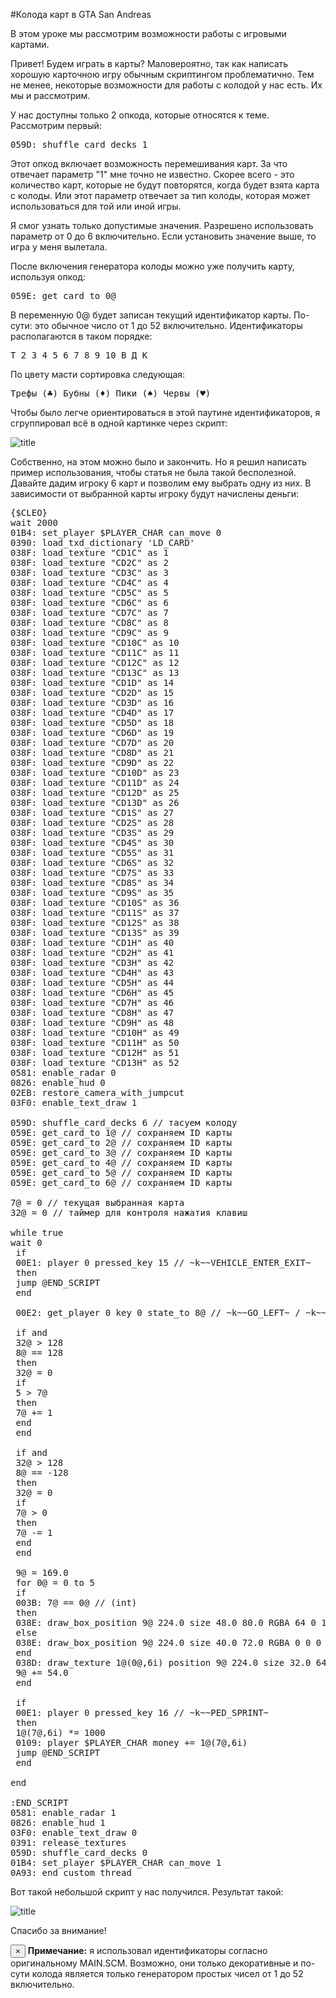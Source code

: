 #Колода карт в GTA San Andreas

В этом уроке мы рассмотрим возможности работы с игровыми картами.

<p>Привет! Будем играть в карты? Маловероятно, так как написать хорошую карточною игру обычным скриптингом проблематично. Тем не менее, некоторые возможности для работы с колодой у нас есть. Их мы и рассмотрим.</p>

<p>У нас доступны только 2 опкода, которые относятся к теме. Рассмотрим первый:</p>

<pre>059D: shuffle_card_decks 1</pre>

<p>Этот опкод включает возможность перемешивания карт. За что отвечает параметр "1" мне точно не известно. Скорее всего - это количество карт, которые не будут повторятся, когда будет взята карта с колоды. Или этот параметр отвечает за тип колоды, которая может использоваться для той или иной игры.</p>

<p>Я смог узнать только допустимые значения. Разрешено использовать параметр от 0 до 6 включительно. Если установить значение выше, то игра у меня вылетала.</p>

<p>После включения генератора колоды можно уже получить карту, используя опкод:</p>

<pre>059E: get_card_to 0@</pre>

<p>В переменную 0@ будет записан текущий идентификатор карты. По-сути: это обычное число от 1 до 52 включительно. Идентификаторы располагаются в таком порядке:</p>

<pre>Т 2 3 4 5 6 7 8 9 10 В Д К</pre>

<p>По цвету масти сортировка следующая:</p>

<pre>Трефы (♣) Бубны (♦) Пики (♠) Червы (♥)</pre>

<p>Чтобы было легче ориентироваться в этой паутине идентификаторов, я сгруппировал всё в одной картинке через скрипт:</p>

![title](https://github.com/wmysterio/scm-scripting-lessons/raw/resources/_pu/2/65920439.png)

<p>Собственно, на этом можно было и закончить. Но я решил написать пример использования, чтобы статья не была такой бесполезной. Давайте дадим игроку 6 карт и позволим ему выбрать одну из них. В зависимости от выбранной карты игроку будут начислены деньги:</p>

<pre>{$CLEO}
wait 2000 
01B4: set_player $PLAYER_CHAR can_move 0
0390: load_txd_dictionary 'LD_CARD' 
038F: load_texture "CD1C" as 1
038F: load_texture "CD2C" as 2
038F: load_texture "CD3C" as 3
038F: load_texture "CD4C" as 4
038F: load_texture "CD5C" as 5
038F: load_texture "CD6C" as 6
038F: load_texture "CD7C" as 7
038F: load_texture "CD8C" as 8
038F: load_texture "CD9C" as 9
038F: load_texture "CD10C" as 10
038F: load_texture "CD11C" as 11
038F: load_texture "CD12C" as 12
038F: load_texture "CD13C" as 13
038F: load_texture "CD1D" as 14
038F: load_texture "CD2D" as 15
038F: load_texture "CD3D" as 16
038F: load_texture "CD4D" as 17
038F: load_texture "CD5D" as 18
038F: load_texture "CD6D" as 19
038F: load_texture "CD7D" as 20
038F: load_texture "CD8D" as 21
038F: load_texture "CD9D" as 22
038F: load_texture "CD10D" as 23
038F: load_texture "CD11D" as 24
038F: load_texture "CD12D" as 25
038F: load_texture "CD13D" as 26
038F: load_texture "CD1S" as 27
038F: load_texture "CD2S" as 28
038F: load_texture "CD3S" as 29
038F: load_texture "CD4S" as 30
038F: load_texture "CD5S" as 31
038F: load_texture "CD6S" as 32
038F: load_texture "CD7S" as 33
038F: load_texture "CD8S" as 34
038F: load_texture "CD9S" as 35
038F: load_texture "CD10S" as 36
038F: load_texture "CD11S" as 37
038F: load_texture "CD12S" as 38
038F: load_texture "CD13S" as 39
038F: load_texture "CD1H" as 40
038F: load_texture "CD2H" as 41
038F: load_texture "CD3H" as 42
038F: load_texture "CD4H" as 43
038F: load_texture "CD5H" as 44
038F: load_texture "CD6H" as 45
038F: load_texture "CD7H" as 46
038F: load_texture "CD8H" as 47
038F: load_texture "CD9H" as 48
038F: load_texture "CD10H" as 49
038F: load_texture "CD11H" as 50
038F: load_texture "CD12H" as 51
038F: load_texture "CD13H" as 52
0581: enable_radar 0 
0826: enable_hud 0 
02EB: restore_camera_with_jumpcut
03F0: enable_text_draw 1 
 
059D: shuffle_card_decks 6 // тасуем колоду 
059E: get_card_to 1@ // сохраняем ID карты
059E: get_card_to 2@ // сохраняем ID карты
059E: get_card_to 3@ // сохраняем ID карты
059E: get_card_to 4@ // сохраняем ID карты
059E: get_card_to 5@ // сохраняем ID карты
059E: get_card_to 6@ // сохраняем ID карты

7@ = 0 // текущая выбранная карта
32@ = 0 // таймер для контроля нажатия клавиш

while true
wait 0
 if
 00E1: player 0 pressed_key 15 // ~k~~VEHICLE_ENTER_EXIT~ 
 then
 jump @END_SCRIPT
 end
 
 00E2: get_player 0 key 0 state_to 8@ // ~k~~GO_LEFT~ / ~k~~GO_RIGHT~

 if and
 32@ > 128
 8@ == 128
 then 
 32@ = 0
 if
 5 > 7@
 then
 7@ += 1
 end
 end 
 
 if and
 32@ > 128
 8@ == -128
 then 
 32@ = 0
 if
 7@ > 0
 then
 7@ -= 1
 end
 end
 
 9@ = 169.0 
 for 0@ = 0 to 5 
 if
 003B: 7@ == 0@ // (int)
 then 
 038E: draw_box_position 9@ 224.0 size 48.0 80.0 RGBA 64 0 156 222
 else 
 038E: draw_box_position 9@ 224.0 size 40.0 72.0 RGBA 0 0 0 196
 end 
 038D: draw_texture 1@(0@,6i) position 9@ 224.0 size 32.0 64.0 RGBA 255 255 255 255 
 9@ += 54.0
 end
 
 if
 00E1: player 0 pressed_key 16 // ~k~~PED_SPRINT~ 
 then
 1@(7@,6i) *= 1000
 0109: player $PLAYER_CHAR money += 1@(7@,6i)
 jump @END_SCRIPT
 end
 
end

:END_SCRIPT
0581: enable_radar 1 
0826: enable_hud 1 
03F0: enable_text_draw 0 
0391: release_textures 
059D: shuffle_card_decks 0 
01B4: set_player $PLAYER_CHAR can_move 1
0A93: end_custom_thread</pre>

<p>Вот такой небольшой скрипт у нас получился. Результат такой:</p>


![title](https://github.com/wmysterio/scm-scripting-lessons/raw/resources/_pu/2/67868845.png)

<p>Спасибо за внимание!</p>

<div class="alert alert-warning alert-dismissible" role="alert">
 <button type="button" class="close" data-dismiss="alert" aria-label="Close"><span aria-hidden="true">&times;</span></button>
 <strong>Примечание:</strong> я использовал идентификаторы согласно оригинальному MAIN.SCM. Возможно, они только декоративные и по-сути колода является только генератором простых чисел от 1 до 52 включительно.
</div>
